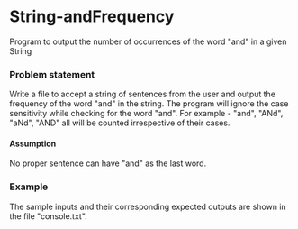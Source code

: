 # String-andFrequency
Program to output the number of occurrences of the word "and" in a given String

### Problem statement
Write a file to accept a string of sentences from the user and output the frequency of the word "and" in the string.
The program will ignore the case sensitivity while checking for the word "and".
For example - "and", "ANd", "aNd", "AND" all will be counted irrespective of their cases.

#### Assumption
No proper sentence can have "and" as the last word.

### Example
The sample inputs and their corresponding expected outputs are shown in the file "console.txt". 
